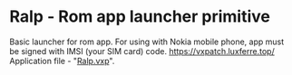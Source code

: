 # Ralp - Rom app launcher primitive
Basic launcher for rom app. For using with Nokia mobile phone, app must be signed with IMSI (your SIM card) code.
https://vxpatch.luxferre.top/
Application file - "[Ralp.vxp](https://github.com/RDZDX/ralp/blob/main/Ralp.vxp?raw=true)".
